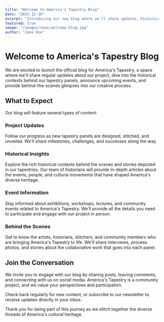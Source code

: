 ```yaml
---
title: "Welcome to America's Tapestry Blog"
date: "2023-12-10"
excerpt: "Introducing our new blog where we'll share updates, historical insights, and event information about the America's Tapestry project."
featured: true
image: "/images/news/welcome-blog.jpg"
author: "Jane Doe"
---
```


# Welcome to America's Tapestry Blog

We are excited to launch the official blog for America's Tapestry, a space where we'll share regular updates about our project, dive into the historical contexts behind our tapestry panels, announce upcoming events, and provide behind-the-scenes glimpses into our creative process.

## What to Expect

Our blog will feature several types of content:

### Project Updates
Follow our progress as new tapestry panels are designed, stitched, and unveiled. We'll share milestones, challenges, and successes along the way.

### Historical Insights
Explore the rich historical contexts behind the scenes and stories depicted in our tapestries. Our team of historians will provide in-depth articles about the events, people, and cultural movements that have shaped America's diverse heritage.

### Event Information
Stay informed about exhibitions, workshops, lectures, and community events related to America's Tapestry. We'll provide all the details you need to participate and engage with our project in person.

### Behind the Scenes
Get to know the artists, historians, stitchers, and community members who are bringing America's Tapestry to life. We'll share interviews, process photos, and stories about the collaborative work that goes into each panel.

## Join the Conversation

We invite you to engage with our blog by sharing posts, leaving comments, and connecting with us on social media. America's Tapestry is a community project, and we value your perspectives and participation.

Check back regularly for new content, or subscribe to our newsletter to receive updates directly in your inbox.

Thank you for being part of this journey as we stitch together the diverse threads of America's cultural heritage.

